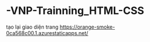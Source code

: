 # -VNP-Trainning_HTML-CSS
tạo lại giao diện trang https://orange-smoke-0ca568c00.1.azurestaticapps.net/ 